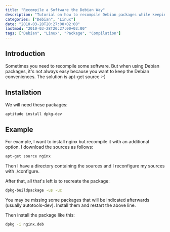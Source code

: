 ```yaml
---
title: "Recompile a Software the Debian Way"
description: "Tutorial on how to recompile Debian packages while keeping the Debian package system benefits."
categories: ["Debian", "Linux"]
date: "2010-03-28T20:27:00+02:00"
lastmod: "2010-03-28T20:27:00+02:00"
tags: ["Debian", "Linux", "Package", "Compilation"]
---
```


## Introduction

Sometimes you need to recompile some software. But when using Debian packages, it's not always easy because you want to keep the Debian conveniences. The solution is apt-get source :-)

## Installation

We will need these packages:

```bash
aptitude install dpkg-dev
```

## Example

For example, I want to install nginx but recompile it with an additional option. I download the sources as follows:

```bash
apt-get source nginx
```

Then I have a directory containing the sources and I reconfigure my sources with ./configure.

After that, all that's left is to recreate the package:

```bash
dpkg-buildpackage -us -uc
```

You may be missing some packages that will be indicated afterwards (usually autotools-dev). Install them and restart the above line.

Then install the package like this:

```bash
dpkg -i nginx.deb
```
